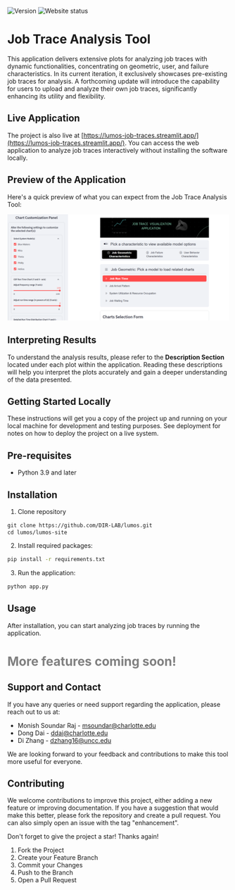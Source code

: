 ![Version](https://img.shields.io/badge/version-1.0.0-blue.svg) ![Website status](https://img.shields.io/website-up-down-green-red/https/lumos-job-traces.streamlit.app.svg) 


# Job Trace Analysis Tool

This application delivers extensive plots for analyzing job traces with dynamic functionalities, concentrating on geometric, user, and failure characteristics. In its current iteration, it exclusively showcases pre-existing job traces for analysis. A forthcoming update will introduce the capability for users to upload and analyze their own job traces, significantly enhancing its utility and flexibility.

## Live Application

The project is also live at [https://lumos-job-traces.streamlit.app/](https://lumos-job-traces.streamlit.app/). You can access the web application to analyze job traces interactively without installing the software locally.

## Preview of the Application

Here's a quick preview of what you can expect from the Job Trace Analysis Tool:

![Application Preview](lumos-site/images/site_preview.png)

## Interpreting Results

To understand the analysis results, please refer to the **Description Section** located under each plot within the application. Reading these descriptions will help you interpret the plots accurately and gain a deeper understanding of the data presented.

## Getting Started Locally 

These instructions will get you a copy of the project up and running on your local machine for development and testing purposes. See deployment for notes on how to deploy the project on a live system.

## Pre-requisites

- Python 3.9 and later

## Installation

1. Clone repository

```
git clone https://github.com/DIR-LAB/lumos.git
cd lumos/lumos-site
```

2. Install required packages:

```bash
pip install -r requirements.txt
```

3. Run the application:

```bash
python app.py
```

## Usage

After installation, you can start analyzing job traces by running the application.  

# <span style="color:grey;">More features coming soon!</span>


## Support and Contact

If you have any queries or need support regarding the application, please reach out to us at: 

- Monish Soundar Raj - msoundar@charlotte.edu
- Dong Dai - ddai@charlotte.edu
- Di Zhang - dzhang16@uncc.edu

We are looking forward to your feedback and contributions to make this tool more useful for everyone.

## Contributing

We welcome contributions to improve this project, either adding a new feature or improving documentation. If you have a suggestion that would make this better, please fork the repository and create a pull request. You can also simply open an issue with the tag "enhancement".

Don't forget to give the project a star! Thanks again!

1. Fork the Project
2. Create your Feature Branch 
3. Commit your Changes 
4. Push to the Branch 
5. Open a Pull Request
